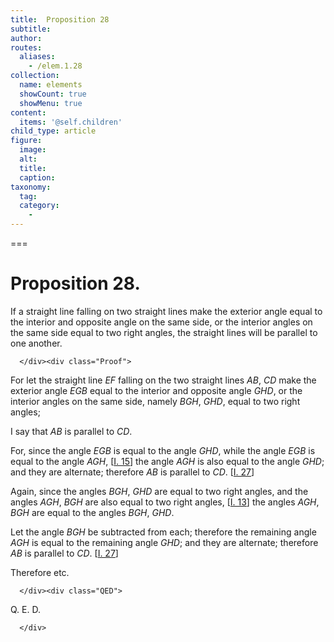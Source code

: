 ```yaml
---
title:  Proposition 28
subtitle: 
author:
routes:
  aliases:
    - /elem.1.28
collection:
  name: elements
  showCount: true
  showMenu: true
content:
  items: '@self.children'
child_type: article
figure:
  image:
  alt:
  title:
  caption:
taxonomy:
  tag:
  category:
    - 
---
```




===

<h1>Proposition 28.</h1><div class="Enunc">
       
<p>If a straight line falling on two straight lines make the exterior angle equal to the interior and opposite angle on the same side, or the interior angles on the same side equal to two right angles, the straight lines will be parallel to one another. <pb n="310"/></p>

      </div><div class="Proof">
       
<p>For let the straight line <em>EF</em> falling on the two straight lines <em>AB</em>, <em>CD</em> make the exterior angle <em>EGB</em> equal to the interior and opposite angle <em>GHD</em>, or the interior angles on the same side, namely <em>BGH</em>, <em>GHD</em>, equal to two right angles;</p>

       
<p>I say that <em>AB</em> is parallel to <em>CD</em>.</p>

       
<p>For, since the angle <em>EGB</em> is equal to the angle <em>GHD</em>, while the angle <em>EGB</em> is equal to the angle <em>AGH</em>, [<a href="/elem.1.15">I. 15</a>]  the angle <em>AGH</em> is also equal to the angle <em>GHD</em>; and they are alternate; <span class="center">therefore <em>AB</em> is parallel to <em>CD</em>. [<a href="/elem.1.27">I. 27</a>]</span></p>

       
<p>Again, since the angles <em>BGH</em>, <em>GHD</em> are equal to two right angles, and the angles <em>AGH</em>, <em>BGH</em> are also equal to two right angles, [<a href="/elem.1.13">I. 13</a>] the angles <em>AGH</em>, <em>BGH</em> are equal to the angles <em>BGH</em>, <em>GHD</em>.</p>

       
<p>Let the angle <em>BGH</em> be subtracted from each; therefore the remaining angle <em>AGH</em> is equal to the remaining angle <em>GHD</em>; and they are alternate; <span class="center">therefore <em>AB</em> is parallel to <em>CD</em>. [<a href="/elem.1.27">I. 27</a>]</span></p>

       
<p>Therefore etc.</p>

      </div><div class="QED">
       
<p>Q. E. D.</p>

      </div>
